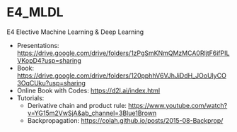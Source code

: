 # E4_MLDL
E4 Elective Machine Learning &amp; Deep Learning
- Presentations: https://drive.google.com/drive/folders/1zPgSmKNmQMzMCA0RljtF6ifPILVKopD4?usp=sharing
- Book: https://drive.google.com/drive/folders/120pphhV6VJhJiDdH_JOoUlyCO3OqCUku?usp=sharing
- Online Book with Codes: https://d2l.ai/index.html
- Tutorials:
  - Derivative chain and product rule: https://www.youtube.com/watch?v=YG15m2VwSjA&ab_channel=3Blue1Brown
  -  Backpropagation: https://colah.github.io/posts/2015-08-Backprop/
